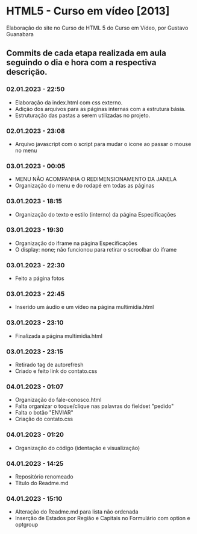 # HTML5 - Curso em vídeo [2013]
Elaboração do site no Curso de HTML 5 do Curso em Vídeo, por Gustavo Guanabara

## Commits de cada etapa realizada em aula seguindo o dia e hora com a respectiva descrição.

### 02.01.2023 - 22:50
* Elaboração da index.html com css externo.
* Adição dos arquivos para as páginas internas com a estrutura básia.
* Estruturação das pastas a serem utilizadas no projeto.

### 02.01.2023 - 23:08
* Arquivo javascript com o script para mudar o icone ao passar o mouse no menu

### 03.01.2023 - 00:05
* MENU NÃO ACOMPANHA O REDIMENSIONAMENTO DA JANELA
* Organização do menu e do rodapé em todas as páginas

### 03.01.2023 - 18:15
* Organização do texto e estilo (interno) da página Especificações

### 03.01.2023 - 19:30
* Organização do iframe na página Especificações
* O display: none; não funcionou para retirar o scroolbar do iframe

### 03.01.2023 - 22:30
* Feito a página fotos

### 03.01.2023 - 22:45
* Inserido um áudio e um vídeo na página multimidia.html

### 03.01.2023 - 23:10
* Finalizada a página multimidia.html

### 03.01.2023 - 23:15
* Retirado tag de autorefresh
* Criado e feito link do contato.css

### 04.01.2023 - 01:07
* Organização do fale-conosco.html
* Falta organizar o toque/clique nas palavras do fieldset "pedido"
* Falta o botão "ENVIAR"
* Criação do contato.css

### 04.01.2023 - 01:20
* Organização do código (identação e visualização)

### 04.01.2023 - 14:25
* Repositório renomeado
* Título do Readme.md

### 04.01.2023 - 15:10
* Alteração do Readme.md para lista não ordenada
* Inserção de Estados por Região e Capitais no Formulário com option e optgroup
